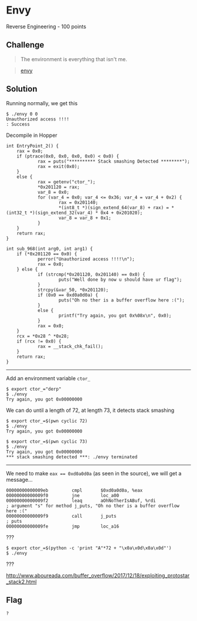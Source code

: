 # Envy
Reverse Engineering - 100 points

## Challenge 
> The environment is everything that isn't me.

> [envy](envy)

## Solution

Running normally, we get this
    
    $ ./envy 0 0      
    Unauthorized access !!!!
    : Success

Decompile in Hopper

    int EntryPoint_2() {
        rax = 0x0;
        if (ptrace(0x0, 0x0, 0x0, 0x0) < 0x0) {
                rax = puts("********** Stack smashing Detected ********");
                rax = exit(0x0);
        }
        else {
                rax = getenv("ctor_");
                *0x201120 = rax;
                var_8 = 0x0;
                for (var_4 = 0x0; var_4 <= 0x36; var_4 = var_4 + 0x2) {
                        rax = 0x201140;
                        *(int8_t *)(sign_extend_64(var_8) + rax) = *(int32_t *)(sign_extend_32(var_4) * 0x4 + 0x201020);
                        var_8 = var_8 + 0x1;
                }
        }
        return rax;
    }

    int sub_968(int arg0, int arg1) {
        if (*0x201120 == 0x0) {
                perror("Unauthorized access !!!!\n");
                rax = 0x0;
        } else {
                if (strcmp(*0x201120, 0x201140) == 0x0) {
                        puts("Well done by now u should have ur flag");
                }
                strcpy(&var_50, *0x201120);
                if (0x0 == 0xd0a0d0a) {
                        puts("Oh no ther is a buffer overflow here :(");
                }
                else {
                        printf("Try again, you got 0x%08x\n", 0x0);
                }
                rax = 0x0;
        }
        rcx = *0x28 ^ *0x28;
        if (rcx != 0x0) {
                rax = __stack_chk_fail();
        }
        return rax;
    }

---
Add an environment variable `ctor_`

    $ export ctor_="derp"
    $ ./envy                                                 
    Try again, you got 0x00000000


We can do until a length of 72, at length 73, it detects stack smashing

    $ export ctor_=$(pwn cyclic 72)
    $ ./envy
    Try again, you got 0x00000000

    $ export ctor_=$(pwn cyclic 73)
    $ ./envy
    Try again, you got 0x00000000
    *** stack smashing detected ***: ./envy terminated

---

We need to make `eax == 0xd0a0d0a` (as seen in the source), we will get a message...

    00000000000009eb         cmpl       $0xd0a0d0a, %eax
    00000000000009f0         jne        loc_a00
    00000000000009f2         leaq       aOhNoTherIsABuf, %rdi
    ; argument "s" for method j_puts, "Oh no ther is a buffer overflow here :("
    00000000000009f9         call       j_puts                                      ; puts
    00000000000009fe         jmp        loc_a16

???

    $ export ctor_=$(python -c 'print "A"*72 + "\x0a\x0d\x0a\x0d"')
    $ ./envy

???

http://www.aboureada.com/buffer_overflow/2017/12/18/exploiting_protostar_stack2.html


## Flag
`?`